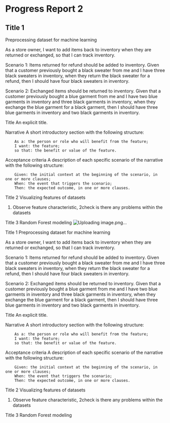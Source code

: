 # Progress Report 2

## Title 1
Preprocessing dataset for machine learning

As a store owner,
I want to add items back to inventory when they are returned or exchanged,
so that I can track inventory.

Scenario 1: Items returned for refund should be added to inventory.
Given that a customer previously bought a black sweater from me
and I have three black sweaters in inventory,
when they return the black sweater for a refund,
then I should have four black sweaters in inventory.

Scenario 2: Exchanged items should be returned to inventory.
Given that a customer previously bought a blue garment from me
and I have two blue garments in inventory
and three black garments in inventory,
when they exchange the blue garment for a black garment,
then I should have three blue garments in inventory
and two black garments in inventory.

Title
    An explicit title.

Narrative
    A short introductory section with the following structure:

        As a: the person or role who will benefit from the feature;
        I want: the feature;
        so that: the benefit or value of the feature.

Acceptance criteria
    A description of each specific scenario of the narrative with the following structure:

        Given: the initial context at the beginning of the scenario, in one or more clauses;
        When: the event that triggers the scenario;
        Then: the expected outcome, in one or more clauses.


Title 2
	Visualizing features of datasets
1.	Observe feature characteristic, 2check is there any problems within the datasets


Title 3
	Random Forest modeling
![Uploading image.png…]()


Title 1
Preprocessing dataset for machine learning

As a store owner,
I want to add items back to inventory when they are returned or exchanged,
so that I can track inventory.

Scenario 1: Items returned for refund should be added to inventory.
Given that a customer previously bought a black sweater from me
and I have three black sweaters in inventory,
when they return the black sweater for a refund,
then I should have four black sweaters in inventory.

Scenario 2: Exchanged items should be returned to inventory.
Given that a customer previously bought a blue garment from me
and I have two blue garments in inventory
and three black garments in inventory,
when they exchange the blue garment for a black garment,
then I should have three blue garments in inventory
and two black garments in inventory.

Title
    An explicit title.

Narrative
    A short introductory section with the following structure:

        As a: the person or role who will benefit from the feature;
        I want: the feature;
        so that: the benefit or value of the feature.

Acceptance criteria
    A description of each specific scenario of the narrative with the following structure:

        Given: the initial context at the beginning of the scenario, in one or more clauses;
        When: the event that triggers the scenario;
        Then: the expected outcome, in one or more clauses.


Title 2
	Visualizing features of datasets
1.	Observe feature characteristic, 2check is there any problems within the datasets


Title 3
	Random Forest modeling
